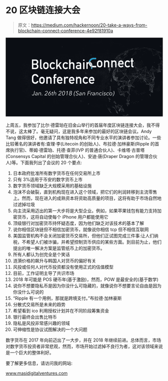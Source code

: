 # 20 区块链连接大会

> 原文：<https://medium.com/hackernoon/20-take-a-ways-from-blockchain-connect-conference-4e92f81910a>

![](img/1e819531246d05e04fba8aaa98e63e21.png)

上周五，我参加了比尔·德雷珀在旧金山举行的首届年度区块链连接大会，我不得不说，这太棒了。毫无疑问，这是我多年来参加的最好的区块链会议。Andy Tang 做得很好，他邀请了具有独特视角和不同专业水平的演讲者参加讨论。一些比较著名的演讲者有:查理·李(Litecoin 的创始人)、布拉德·加林豪斯(Ripple 的首席执行官)、蒂姆·德雷珀、托德·查菲(IVP 的普通合伙人)、卡维塔·古普塔(Consensys Capital 的创始管理合伙人)、安迪·唐(Draper Dragon 的管理合伙人)等。下面我列出了会议的 20 个要点:

1.  日本政府批准所有数字货币在任何交易所上市
2.  只有 3%适用于币安的数字货币上市
3.  数字货币领域缺乏大规模采用的基础设施
4.  泡沫不会破裂，直到机构现在进入这个领域，把它们的利润转移到主流零售上。然而，现在进入的成熟资本将资助高质量的项目，这将有助于市场自然地过滤掉垃圾
5.  向主流采用迈出的第一大步将是大型企业。例如，如果苹果钱包有能力支持加密货币，这将自动使每个 iPhone 用户都能使用它
6.  顶级银行对加密货币持怀疑态度，因为他们缺乏对该技术的基本了解
7.  说你相信区块链但不相信加密货币，就像说你相信 tcp 但不相信互联网
8.  美国监管机构不会关闭加密货币交易所，但他们正试图完成三件事:让人们纳税，不希望人们被诈骗，并希望控制货币供应的某些方面。到目前为止，他们提出的唯一解决方案是监管纸币上的加密货币。
9.  所有人都认为创完全是个笑话
10.  涟漪价格的飙升与韩国人对货币的偏好有关
11.  风投或任何人对代币投资都没有使用正式的估值模型
12.  目前，工作证明主导了共识市场
13.  2018 年可能是 POS 硬币年(基于激励)，然而，POW 是最安全的(基于数学)
14.  说你不想要隐私币是因为你没什么可隐藏的，就像说你不想要言论自由是因为你没什么可说的
15.  “Ripple 有一个用例，那就是跨境支付。”布拉德·加林豪斯
16.  分散式交易所是未来的趋势
17.  希望看到 ico 利用授权计划并在不同阶段筹集资金
18.  银行最终会出售比特币
19.  隐私是风投非常感兴趣的领域
20.  可伸缩性是协议试图解决的一个大问题

数字货币在 2017 年向前迈出了一大步，并在 2018 年继续前进。总体而言，市场对数字货币投资者非常悲观，然而，市场开始过滤掉不良行为者，这对该领域来说是一个巨大的整体利好。

要了解更多信息，请访问我的网站:

www.masidigitalventures.com